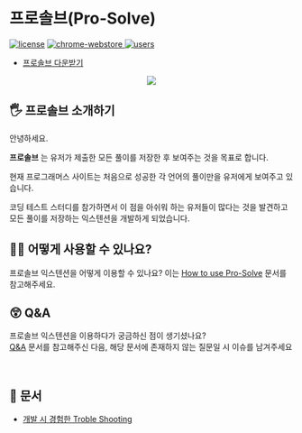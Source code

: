 # 프로솔브(Pro-Solve)

<a href="LICENSE"><img src="https://img.shields.io/badge/license-MIT-blue.svg" alt="license"/></a>
<a href="https://chrome.google.com/webstore/detail/%ED%94%84%EB%A1%9C%EC%86%94%EB%B8%8Cpro-solve/pjffalefhahlellpckbbiehmbljjhihl/related?hl=ko">
  <img src="https://img.shields.io/chrome-web-store/v/pjffalefhahlellpckbbiehmbljjhihl.svg" alt="chrome-webstore"/>
</a>
<a href="https://chrome.google.com/webstore/detail/%ED%94%84%EB%A1%9C%EC%86%94%EB%B8%8Cpro-solve/pjffalefhahlellpckbbiehmbljjhihl/related?hl=ko">
  <img src="https://img.shields.io/chrome-web-store/d/pjffalefhahlellpckbbiehmbljjhihl.svg" alt="users">
</a>

- [프로솔브 다운받기](https://chrome.google.com/webstore/detail/%ED%94%84%EB%A1%9C%EC%86%94%EB%B8%8Cpro-solve/pjffalefhahlellpckbbiehmbljjhihl/related?hl=ko)

<p align="center">
  <img src="https://imgur.com/ErchPSX.png">
</p>

## 🖐 프로솔브 소개하기

안녕하세요.

**프로솔브** 는 유저가 제출한 모든 풀이를 저장한 후 보여주는 것을 목표로 합니다.

현재 프로그래머스 사이트는 처음으로 성공한 각 언어의 풀이만을 유저에게 보여주고 있습니다.

코딩 테스트 스터디를 참가하면서 이 점을 아쉬워 하는 유저들이 많다는 것을 발견하고 모든 풀이를 저장하는 익스텐션을 개발하게 되었습니다.

## 🙋‍♀️ 어떻게 사용할 수 있나요?

프로솔브 익스텐션을 어떻게 이용할 수 있나요? 이는 [How to use Pro-Solve](https://github.com/dev-redo/pro-solve/blob/main/How%20to%20use%20Pro-Solve.md) 문서를 참고해주세요.

## 😲 Q&A
프로솔브 익스텐션을 이용하다가 궁금하신 점이 생기셨나요? <br />
[Q&A](https://github.com/dev-redo/pro-solve/blob/main/Q&A.md) 문서를 참고해주신 다음, 해당 문서에 존재하지 않는 질문일 시 이슈를 남겨주세요

<br />

## 📜 문서

- [개발 시 경험한 Troble Shooting](https://github.com/dev-redo/pro-solve/blob/main/TroubleShooting.md)
